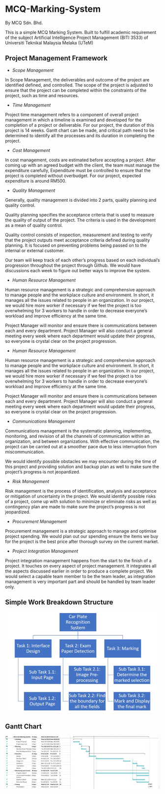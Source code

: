 # MCQ-Marking-System

By MCQ Sdn. Bhd.

<p>This is a simple MCQ Marking System. Built to fulfill academic requirement of the subject Artificial Intelligence Project Management (BITI 3533) of Universiti Teknikal Malaysia Melaka (UTeM)</p>

## Project Management Framework

- *Scope Management* 

 In Scope Management, the deliverables and outcome of the project are identified defined, and controlled. The scope of the project is adjusted to ensure that the project can be completed within the constraints of the project, such as time and resources.  

- *Time Management* 

 Project time management refers to a component of overall project management in which a timeline is examined and developed for the completion of a project or deliverable. For our project, the duration of this project is 14 weeks. Gantt chart can be made, and critical path need to be determined to identify all the processes and its duration in completing the project.  

- *Cost Management* 
 
 In cost management, costs are estimated before accepting a project. After coming up with an agreed budget with the client, the team must manage the expenditure carefully, Expenditure must be controlled to ensure that the project is completed without overbudget. For our project, expected expenditure is around RM500.
 
 
- *Quality Management* 

 Generally, quality management is divided into 2 parts, quality planning and quality control.  

 Quality planning specifies the acceptance criteria that is used to measure the quality of output of the project. The criteria is used in the development as a mean of quality control. 

 Quality control consists of inspection, measurement and testing to verify that the project outputs meet acceptance criteria defined during quality planning. It is focused on preventing problems being passed on to the internal or external customer. 

 Our team will keep track of each other’s progress based on each individual’s progression throughout the project through Github. We would have discussions each week to figure out better ways to improve the system. 
 
 
 
 - *Human Resource Management* 
 
  Human resource management is a strategic and comprehensive approach to manage people and the workplace culture and environment. In short, it manages all the issues related to people in an organization. In our project, we would hire more worker if necessary if we feel the project is too overwhelming for 3 workers to handle in order to decrease everyone’s workload and improve efficiency at the same time.  

 Project Manager will monitor and ensure there is communications between each and every department. Project Manager will also conduct a general meeting every week where each department would update their progress, so everyone is crystal clear on the project progression.  
 
 
 - *Human Resource Management*
 
 Human resource management is a strategic and comprehensive approach to manage people and the workplace culture and environment. In short, it manages all the issues related to people in an organization. In our project, we would hire more worker if necessary if we feel the project is too overwhelming for 3 workers to handle in order to decrease everyone’s workload and improve efficiency at the same time.  

 Project Manager will monitor and ensure there is communications between each and every department. Project Manager will also conduct a general meeting every week where each department would update their progress, so everyone is crystal clear on the project progression.  
 
 
 - *Communications Management*
 
 Communications management is the systematic planning, implementing, monitoring, and revision of all the channels of communication within an organization, and between organizations. With effective communication, the project can be carried out at a smoother pace due to less interruption from miscommunication. 

 We would identify possible obstacles we may encounter during the time of this project and providing solution and backup plan as well to make sure the project’s progress is not jeopardized.  
 
 
 - *Risk Management*
 
 Risk management is the process of identification, analysis and acceptance or mitigation of uncertainty in the project. We would identify possible risks of a project, come up with solution to minimize or eliminate risks as well as contingency plan are made to make sure the project’s progress is not jeopardized. 
 
 
 - *Procurement Management*
 
 Procurement management is a strategic approach to manage and optimise project spending. We would plan out our spending ensure the items we buy for the project is the best price after thorough survey on the current market.  
 
 
 - *Project Integration Management*
 
 Project integration management happens from the start to the finish of a project. It touches on every aspect of project management. It integrates all the aspects discussed earlier in order to produce a complete project. We would select a capable team member to be the team leader, as integration management is very important part and should be handled by team leader only. 
 
 ## Simple Work Breakdown Structure
 
 ![WBS](images/WBS.jpg)
 
 ## Gantt Chart
 
 ![Gantt Chart](images/GCFinal.jpeg)
 

 
 

